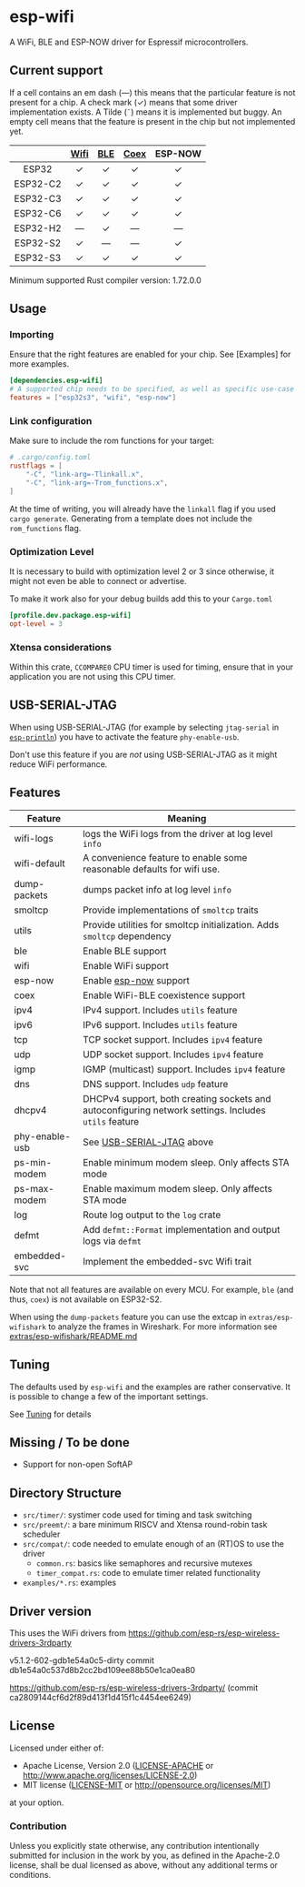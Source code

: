 # esp-wifi

A WiFi, BLE and ESP-NOW driver for Espressif microcontrollers.

## Current support

If a cell contains an em dash (&mdash;) this means that the particular feature is not present for a chip. A check mark (✓) means that some driver implementation exists. A Tilde (&tilde;) means it is implemented but buggy. An empty cell means that the feature is present in the chip but not implemented yet.

|          | [Wifi](https://github.com/esp-rs/esp-wifi/issues/94) | [BLE](https://github.com/esp-rs/esp-wifi/issues/93) | [Coex](https://github.com/esp-rs/esp-wifi/issues/92) | ESP-NOW |
| :------: | :--------------------------------------------------: | :-------------------------------------------------: | :--------------------------------------------------: | :-----: |
|  ESP32   |                          ✓                           |                          ✓                          |                          ✓                           |    ✓    |
| ESP32-C2 |                          ✓                           |                          ✓                          |                          ✓                           |    ✓    |
| ESP32-C3 |                          ✓                           |                          ✓                          |                          ✓                           |    ✓    |
| ESP32-C6 |                          ✓                           |                          ✓                          |                          ✓                           |    ✓    |
| ESP32-H2 |                       &mdash;                        |                          ✓                          |                       &mdash;                        | &mdash; |
| ESP32-S2 |                          ✓                           |                       &mdash;                       |                       &mdash;                        |    ✓    |
| ESP32-S3 |                          ✓                           |                          ✓                          |                          ✓                           |    ✓    |

Minimum supported Rust compiler version: 1.72.0.0

## Usage

### Importing

Ensure that the right features are enabled for your chip. See [Examples] for more examples.

```toml
[dependencies.esp-wifi]
# A supported chip needs to be specified, as well as specific use-case features
features = ["esp32s3", "wifi", "esp-now"]
```

### Link configuration

Make sure to include the rom functions for your target:

```toml
# .cargo/config.toml
rustflags = [
    "-C", "link-arg=-Tlinkall.x",
    "-C", "link-arg=-Trom_functions.x",
]
```
At the time of writing, you will already have the `linkall` flag if you used `cargo generate`. Generating from a template does not include the `rom_functions` flag.


### Optimization Level

It is necessary to build with optimization level 2 or 3 since otherwise, it might not even be able to connect or advertise.

To make it work also for your debug builds add this to your `Cargo.toml`

```toml
[profile.dev.package.esp-wifi]
opt-level = 3
```

### Xtensa considerations

Within this crate, `CCOMPARE0` CPU timer is used for timing, ensure that in your application you are not using this CPU timer.

## USB-SERIAL-JTAG

When using USB-SERIAL-JTAG (for example by selecting `jtag-serial` in [`esp-println`](https://crates.io/crates/esp-println)) you have to activate the feature `phy-enable-usb`.

Don't use this feature if you are _not_ using USB-SERIAL-JTAG as it might reduce WiFi performance.

## Features

| Feature        | Meaning                                                                                              |
| -------------- | ---------------------------------------------------------------------------------------------------- |
| wifi-logs      | logs the WiFi logs from the driver at log level `info`                                               |
| wifi-default   | A convenience feature to enable some reasonable defaults for wifi use.                               |
| dump-packets   | dumps packet info at log level `info`                                                                |
| smoltcp        | Provide implementations of `smoltcp` traits                                                          |
| utils          | Provide utilities for smoltcp initialization. Adds `smoltcp` dependency                              |
| ble            | Enable BLE support                                                                                   |
| wifi           | Enable WiFi support                                                                                  |
| esp-now        | Enable [esp-now](https://www.espressif.com/en/solutions/low-power-solutions/esp-now) support         |
| coex           | Enable WiFi-BLE coexistence support                                                                  |
| ipv4           | IPv4 support. Includes `utils` feature                                                               |
| ipv6           | IPv6 support. Includes `utils` feature                                                               |
| tcp            | TCP socket support. Includes `ipv4` feature                                                          |
| udp            | UDP socket support. Includes `ipv4` feature                                                          |
| igmp           | IGMP (multicast) support. Includes `ipv4` feature                                                    |
| dns            | DNS support. Includes `udp` feature                                                                  |
| dhcpv4         | DHCPv4 support, both creating sockets and autoconfiguring network settings. Includes `utils` feature |
| phy-enable-usb | See [USB-SERIAL-JTAG](#usb-serial-jtag) above                                                        |
| ps-min-modem   | Enable minimum modem sleep. Only affects STA mode                                                    |
| ps-max-modem   | Enable maximum modem sleep. Only affects STA mode                                                    |
| log            | Route log output to the `log` crate                                                                  |
| defmt          | Add `defmt::Format` implementation and output logs via `defmt`                                       |
| embedded-svc   | Implement the embedded-svc Wifi trait                                                                |

Note that not all features are available on every MCU. For example, `ble` (and thus, `coex`) is not available on ESP32-S2.

When using the `dump-packets` feature you can use the extcap in `extras/esp-wifishark` to analyze the frames in Wireshark.
For more information see [extras/esp-wifishark/README.md](../extras/esp-wifishark/README.md)

## Tuning

The defaults used by `esp-wifi` and the examples are rather conservative. It is possible to change a few of the important settings.

See [Tuning](./tuning.md) for details

## Missing / To be done

- Support for non-open SoftAP

## Directory Structure

- `src/timer/`: systimer code used for timing and task switching
- `src/preemt/`: a bare minimum RISCV and Xtensa round-robin task scheduler
- `src/compat/`: code needed to emulate enough of an (RT)OS to use the driver
  - `common.rs`: basics like semaphores and recursive mutexes
  - `timer_compat.rs`: code to emulate timer related functionality
- `examples/*.rs`: examples

## Driver version

This uses the WiFi drivers from https://github.com/esp-rs/esp-wireless-drivers-3rdparty

v5.1.2-602-gdb1e54a0c5-dirty commit db1e54a0c537d8b2cc2bd109ee88b50e1ca0ea80

https://github.com/esp-rs/esp-wireless-drivers-3rdparty/ (commit ca2809144cf6d2f89d413f1d415f1c4454ee6249)

## License

Licensed under either of:

- Apache License, Version 2.0 ([LICENSE-APACHE](../LICENSE-APACHE) or http://www.apache.org/licenses/LICENSE-2.0)
- MIT license ([LICENSE-MIT](../LICENSE-MIT) or http://opensource.org/licenses/MIT)

at your option.

### Contribution

Unless you explicitly state otherwise, any contribution intentionally submitted for inclusion in
the work by you, as defined in the Apache-2.0 license, shall be dual licensed as above, without
any additional terms or conditions.
